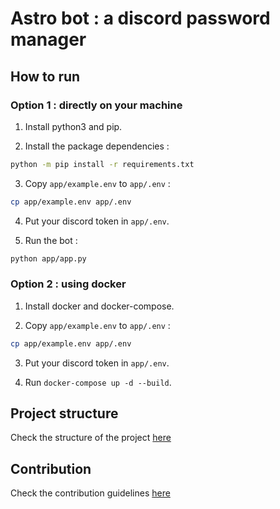 # Astro bot : a discord password manager

## How to run

### Option 1 : directly on your machine

1. Install python3 and pip.

2. Install the package dependencies :  

```bash
python -m pip install -r requirements.txt
```

3. Copy `app/example.env` to `app/.env` :  

```bash
cp app/example.env app/.env
```

4. Put your discord token in `app/.env`.

5. Run the bot :  

```bash
python app/app.py
```

### Option 2 : using docker

1. Install docker and docker-compose.

2. Copy `app/example.env` to `app/.env` :  

```bash
cp app/example.env app/.env
```

3. Put your discord token in `app/.env`.

4. Run `docker-compose up -d --build`.

## Project structure

Check the structure of the project [here](./STRUCTURE.md)

## Contribution

Check the contribution guidelines [here](./CONTRIBUTING.md)
